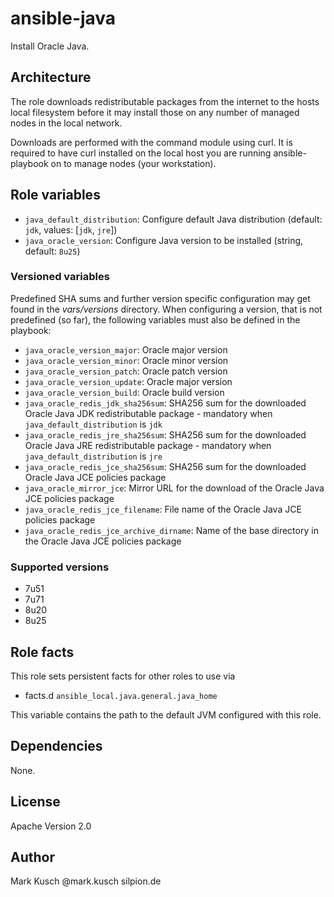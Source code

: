 # ansible-java

Install Oracle Java.

## Architecture

The role downloads redistributable packages from the internet
to the hosts local filesystem before it may install those on
any number of managed nodes in the local network.

Downloads are performed with the command module using curl.
It is required to have curl installed on the local host you
are running ansible-playbook on to manage nodes (your workstation).

## Role variables

* ``java_default_distribution``: Configure default Java distribution (default: ``jdk``, values: [``jdk``, ``jre``])
* ``java_oracle_version``: Configure Java version to be installed (string, default: ``8u25``)

### Versioned variables

Predefined SHA sums and further version specific configuration may get found in
the *vars/versions* directory. When configuring a version, that is not predefined
(so far), the following variables must also be defined in the playbook:

* ``java_oracle_version_major``: Oracle major version
* ``java_oracle_version_minor``: Oracle minor version
* ``java_oracle_version_patch``: Oracle patch version
* ``java_oracle_version_update``: Oracle major version
* ``java_oracle_version_build``: Oracle build version
* ``java_oracle_redis_jdk_sha256sum``: SHA256 sum for the downloaded Oracle Java JDK redistributable package - mandatory when ``java_default_distribution`` is ``jdk``
* ``java_oracle_redis_jre_sha256sum``: SHA256 sum for the downloaded Oracle Java JRE redistributable package - mandatory when ``java_default_distribution`` is ``jre``
* ``java_oracle_redis_jce_sha256sum``: SHA256 sum for the downloaded Oracle Java JCE policies package
* ``java_oracle_mirror_jce``: Mirror URL for the download of the Oracle Java JCE policies package
* ``java_oracle_redis_jce_filename``:  File name of the Oracle Java JCE policies package
* ``java_oracle_redis_jce_archive_dirname``: Name of the base directory in the Oracle Java JCE policies package

### Supported versions

* 7u51
* 7u71
* 8u20
* 8u25

## Role facts

This role sets persistent facts for other roles to use via

* facts.d ``ansible_local.java.general.java_home``

This variable contains the path to the default JVM configured with this role.

## Dependencies

None.

## License

Apache Version 2.0

## Author

Mark Kusch @mark.kusch silpion.de


<!-- vim: set ts=4 sw=4 et nofen: -->
